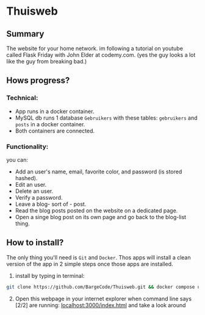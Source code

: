 # Thuisweb

## Summary

The website for your home network. im following a tutorial on youtube called Flask Friday with John Elder at 
codemy.com. (yes the guy looks a lot like the guy from breaking bad.)  



## Hows progress?

### Technical:

- App runs in a docker container.
- MySQL db runs 1 database `Gebruikers` with these tables: `gebruikers` and `posts` in a docker container.
- Both containers are connected.

### Functionality:

you can: 

- Add an user's name, email, favorite color, and password (is stored hashed).
- Edit an user.
- Delete an user.
- Verify a password.
- Leave a blog- sort of - post.
- Read the blog posts posted on the website on a dedicated page.
- Open a singe blog post on its own page and go back to the blog-list thing. 



## How to install?
The only thing you'll need is `Git` and `Docker`. Thos apps will install a clean version of the app in 2 simple steps once those apps are installed.

1. install by typing in terminal:
```bash
git clone https://github.com/BargeCode/Thuisweb.git && docker compose up -d
```

2. Open this webpage in your internet explorer when command line says [2/2] are running:
[localhost:3000/index.html](localhost:3000/index.html) and take a look around




